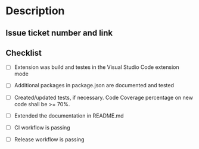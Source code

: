 # Description

<!--
Please explain the changes you've made.
-->

## Issue ticket number and link

<!--
Please provide a reference to the issue or the bug that you filed for the issue you are solving.
-->

## Checklist

<!--
Check item, if activities have been performed as part of this PR or delete, if not relevant.
-->

* [ ] Extension was build and testes in the Visual Studio Code extension mode
* [ ] Additional packages in package.json are documented and tested
* [ ] Created/updated tests, if necessary. Code Coverage percentage on new code shall be >= 70%.
* [ ] Extended the documentation in README.md


* [ ] CI workflow is passing
* [ ] Release workflow is passing
